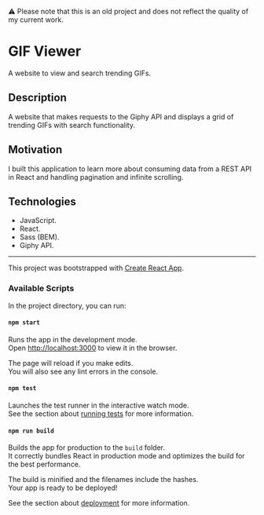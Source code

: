 ⚠️ Please note that this is an old project and does not reflect the quality of my current work.

# GIF Viewer

A website to view and search trending GIFs.

## Description

A website that makes requests to the Giphy API and displays a grid of trending GIFs with search functionality.

## Motivation

I built this application to learn more about consuming data from a REST API in React and handling pagination and infinite scrolling.

## Technologies

- JavaScript.
- React.
- Sass (BEM).
- Giphy API.

---

This project was bootstrapped with [Create React App](https://github.com/facebook/create-react-app).

### Available Scripts

In the project directory, you can run:

#### `npm start`

Runs the app in the development mode.\
Open [http://localhost:3000](http://localhost:3000) to view it in the browser.

The page will reload if you make edits.\
You will also see any lint errors in the console.

#### `npm test`

Launches the test runner in the interactive watch mode.\
See the section about [running tests](https://facebook.github.io/create-react-app/docs/running-tests) for more information.

#### `npm run build`

Builds the app for production to the `build` folder.\
It correctly bundles React in production mode and optimizes the build for the best performance.

The build is minified and the filenames include the hashes.\
Your app is ready to be deployed!

See the section about [deployment](https://facebook.github.io/create-react-app/docs/deployment) for more information.

